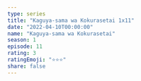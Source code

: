 ```yaml
---
type: series
title: "Kaguya-sama wa Kokurasetai 1x11"
date: "2022-04-10T00:00:00"
name: "Kaguya-sama wa Kokurasetai"
season: 1
episode: 11
rating: 3
ratingEmoji: "⭐️⭐️⭐️"
share: false
---
```

